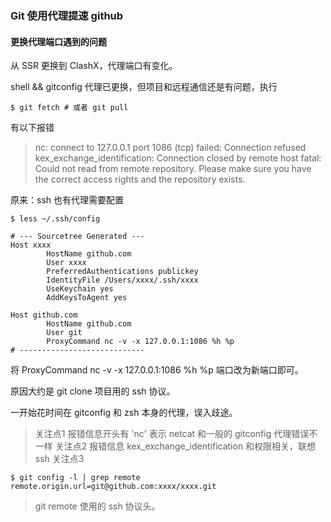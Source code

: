 ### Git 使用代理提速 github 

#### 更换代理端口遇到的问题

从 SSR 更换到 ClashX，代理端口有变化。

shell && gitconfig 代理已更换，但项目和远程通信还是有问题，执行
```shell
$ git fetch # 或者 git pull
```
有以下报错
> nc: connect to 127.0.0.1 port 1086 (tcp) failed: Connection refused
kex_exchange_identification: Connection closed by remote host
fatal: Could not read from remote repository.
> Please make sure you have the correct access rights
and the repository exists.

原来：ssh 也有代理需要配置

```shell
$ less ~/.ssh/config

# --- Sourcetree Generated ---
Host xxxx
        HostName github.com
        User xxxx
        PreferredAuthentications publickey
        IdentityFile /Users/xxxx/.ssh/xxxx
        UseKeychain yes
        AddKeysToAgent yes

Host github.com
        HostName github.com
        User git
        ProxyCommand nc -v -x 127.0.0.1:1086 %h %p
# ----------------------------
```

将 ProxyCommand nc -v -x 127.0.0.1:1086 %h %p 端口改为新端口即可。

原因大约是 git clone 项目用的 ssh 协议。

一开始花时间在 gitconfig 和 zsh 本身的代理，误入歧途。

> 关注点1 报错信息开头有 'nc' 表示 netcat 和一般的 gitconfig 代理错误不一样
> 关注点2 报错信息 kex_exchange_identification 和权限相关，联想 ssh
> 关注点3 
```shell
$ git config -l | grep remote
remote.origin.url=git@github.com:xxxx/xxxx.git
```
> git remote 使用的 ssh 协议头。

